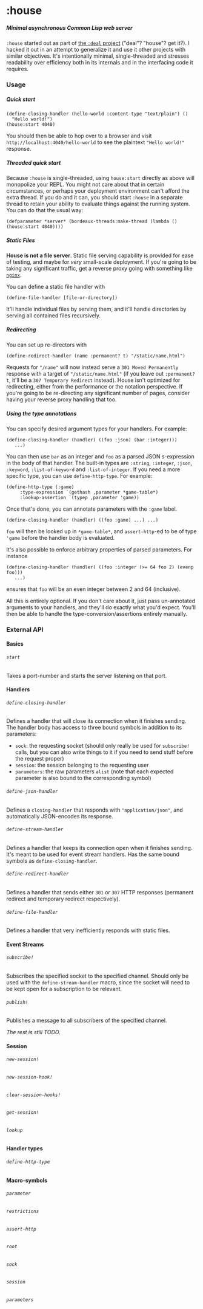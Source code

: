# :house
##### Minimal asynchronous Common Lisp web server

`:house` started out as part of [the `:deal` project](https://github.com/Inaimathi/deal) ("deal"? "house"? get it?). I hacked it out in an attempt to generalize it and use it other projects with similar objectives. It's intentionally minimal, single-threaded and stresses readability over efficiency both in its internals and in the interfacing code it requires.

### Usage

##### Quick start

    (define-closing-handler (hello-world :content-type "text/plain") ()
      "Hello world!")
	(house:start 4040)

You should then be able to hop over to a browser and visit `http://localhost:4040/hello-world` to see the plaintext `"Hello world!"` response.

##### Threaded quick start

Because `:house` is single-threaded, using `house:start` directly as above will monopolize your REPL. You might not care about that in certain circumstances, or perhaps your deployment environment can't afford the extra thread. If you do and it can, you should start `:house` in a separate thread to retain your ability to evaluate things against the running system. You can do that the usual way:

    (defparameter *server* (bordeaux-threads:make-thread (lambda () (house:start 4040))))

##### Static Files

**House is not a file server**. Static file serving capability is provided for ease of testing, and maybe for *very* small-scale deployment. If you're going to be taking any significant traffic, get a reverse proxy going with something like [`nginx`](http://www.cyberciti.biz/tips/using-nginx-as-reverse-proxy.html).

You can define a static file handler with

    (define-file-handler [file-or-directory])

It'll handle individual files by serving them, and it'll handle directories by serving all contained files recursively.

##### Redirecting

You can set up re-directors with

    (define-redirect-handler (name :permanent? t) "/static/name.html")

Requests for `"/name"` will now instead serve a `301 Moved Permanently` response with a target of `"/static/name.html"` (if you leave out `:permanent? t`, it'll be a `307 Temporary Redirect` instead). House isn't optimized for redirecting, either from the performance or the notation perspective. If you're going to be re-directing any significant number of pages, consider having your reverse proxy handling that too.

##### Using the type annotations

You can specify desired argument types for your handlers. For example:

    (define-closing-handler (handler) ((foo :json) (bar :integer)))
       ...)

You can then use `bar` as an integer and `foo` as a parsed JSON s-expression in the body of that handler. The built-in types are `:string`, `:integer`, `:json`, `:keyword`, `:list-of-keyword` and `:list-of-integer`. If you need a more specific type, you can use `define-http-type`. For example:

    (define-http-type (:game)
	     :type-expression `(gethash ,parameter *game-table*)
	     :lookup-assertion `(typep ,parameter 'game))

Once that's done, you can annotate parameters with the `:game` label.

    (define-closing-handler (handler) ((foo :game) ...) ...)

`foo` will then be looked up in `*game-table*`, and `assert-http`-ed to be of type `'game` before the handler body is evaluated.

It's also possible to enforce arbitrary properties of parsed parameters. For instance

    (define-closing-handler (handler) ((foo :integer (>= 64 foo 2) (evenp foo)))
       ...)

ensures that `foo` will be an even integer between 2 and 64 (inclusive).

All this is entirely optional. If you don't care about it, just pass un-annotated arguments to your handlers, and they'll do exactly what you'd expect. You'll then be able to handle the type-conversion/assertions entirely manually.

### External API

#### Basics
###### `start`

Takes a port-number and starts the server listening on that port.

#### Handlers
###### `define-closing-handler`

Defines a handler that will close its connection when it finishes sending. The handler body has access to three bound symbols in addition to its parameters:

- `sock`: the requesting socket (should only really be used for `subscribe!` calls, but you can also write things to it if you need to send stuff before the request proper)
- `session`: the session belonging to the requesting user
- `parameters`: the raw parameters `alist` (note that each expected parameter is also bound to the corresponding symbol)

###### `define-json-handler`

Defines a `closing-handler` that responds with `"application/json"`, and automatically JSON-encodes its response.

###### `define-stream-handler `

Defines a handler that keeps its connection open when it finishes sending. It's meant to be used for event stream handlers. Has the same bound symbols as `define-closing-handler`.

###### `define-redirect-handler`

Defines a handler that sends either `301` or `307` HTTP responses (permanent redirect and temporary redirect respectively).

###### `define-file-handler`

Defines a handler that very inefficiently responds with static files.

#### Event Streams
###### `subscribe!`

Subscribes the specified socket to the specified channel. Should only be used with the `define-stream-handler` macro, since the socket will need to be kept open for a subscription to be relevant.

###### `publish!`

Publishes a message to all subscribers of the specified channel.

*The rest is still TODO.*

#### Session
###### `new-session!`
###### `new-session-hook!`
###### `clear-session-hooks!`
###### `get-session!`
###### `lookup`

#### Handler types
###### `define-http-type`

#### Macro-symbols
###### `parameter`
###### `restrictions`
###### `assert-http`
###### `root`
###### `sock`
###### `session`
###### `parameters`


